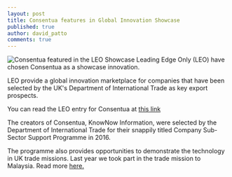 ```yaml
---
layout: post
title: Consentua features in Global Innovation Showcase
published: true
author: david_patto
comments: true
---
```

<img class="img-right" src="http://www.kn-i.com/images/Leo_Showcase.jpg" alt="Consentua featured in the LEO Showcase">
Leading Edge Only (LEO) have chosen Consentua as a showcase innovation. 

LEO provide a global innovation marketplace for companies that have been selected by the UK's Department of International Trade as key export prospects.

You can read the LEO entry for Consentua at <a href="https://leadingedgeonly.com/innovation-marketplace/_i6272-consentua-improve-customer-care-increase-security-mitigate-risk.aspx?cid=285&goal=0_acace9db72-a44f109911-178942401"> this link </a>

The creators of Consentua, KnowNow Information, were selected by the Department of International Trade for their snappily titled Company Sub-Sector Support Programme in 2016. 

The programme also provides opportunities to demonstrate the technology in UK trade missions. Last year we took part in the trade mission to Malaysia. Read more <a href="http://www.kn-i.com/blog/malaysia-trade-mission/"> here.</a>
